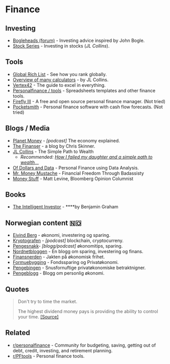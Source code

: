 # Finance

## Investing

* [Bogleheads \(forum\)](https://www.bogleheads.org/forum/index.php) - Investing advice inspired by John Bogle.
* [Stock Series](https://jlcollinsnh.com/stock-series/) - Investing in stocks \(_JL Collins_\).

## Tools

* [Global Rich List](http://www.globalrichlist.com/) - See how you rank globally.
* [Overview of many calculators](https://jlcollinsnh.com/calculators/) - by JL Collins.
* [Vertex42](https://www.vertex42.com/) - The guide to excel in everything.
* [Personalfinance / tools](https://www.reddit.com/r/personalfinance/wiki/tools) - Spreadsheets templates and other finance tools.
* [Firefly III](https://firefly-iii.org/) - A free and open source personal finance manager. \(Not tried\)
* [Pocketsmith](https://www.pocketsmith.com/) - Personal finance software with cash flow forecasts. \(Not tried\)

## Blogs / Media

* [Planet Money](https://www.npr.org/sections/money/) - _\[podcast\]_ The economy explained.
* [The Finanser](https://blogg.nordnet.no/) - a blog by Chris Skinner.
* [JL Collins](https://jlcollinsnh.com/) - The Simple Path to Wealth
  * _Recommended:_ [_How I failed my daughter and a simple path to wealth_](https://jlcollinsnh.com/2011/06/08/how-i-failed-my-daughter-and-a-simple-path-to-wealth/)\_\_
* [Of Dollars and Data](https://ofdollarsanddata.com/) - Personal Finance using Data Analysis.
* [Mr. Money Mustache](https://www.mrmoneymustache.com/) - Financial Freedom Through Badassisty
* [Money Stuff](https://www.bloomberg.com/opinion/authors/ARbTQlRLRjE/matthew-s-levine) - Matt Levine, Bloomberg Opinion Columnist

## Books

* [The Intelligent Investor](https://www.goodreads.com/book/show/106835.The_Intelligent_Investor) - ****by Benjamin Graham

## Norwegian content 🇳🇴 

* [Eivind Berg](https://www.eivindberg.no/) - økonomi, investering og sparing. 
* [Kryptografen](https://kryptografen.no/podcast/) - _\[podcast\]_ blockchain, cryptocurreny.
* [Pengesnakk](https://www.pengesnakk.no)- _\[blogg/podcast\]_ økonomitips, sparing.
* [Nordnetbloggen](https://blogg.nordnet.no/) - En blogg om sparing, investering og finans.
* [Finansnerden](https://jlcollinsnh.com/calculators/) - Jakten på økonomisk frihet.
* [Formuebygging](https://www.formuebygging.com/) - Fondssparing og Privatøkonomi.
* [Pengebingen](https://pengebingen.blogspot.com/) - Snusfornuftige privatøkonomiske betraktnigner.
* [Pengeblogg](https://pengeblogg.bloggnorge.com/) - Blogg om personlig økonomi.

## Quotes

> Don't try to time the market.
>
> The highest dividend money pays is providing the ability to control your time. [\[Source\]](https://www.collaborativefund.com/blog/financial-advice-for-my-new-daughter/)

## Related

* [r/personalfinance](https://www.reddit.com/r/personalfinance/) - Community for budgeting, saving, getting out of debt, credit, investing, and retirement planning.
* [r/PFtools](https://www.reddit.com/r/PFtools/) - Personal finance tools.

